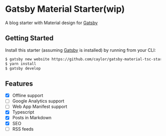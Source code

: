 # Gatsby Material Starter(wip)

A blog starter with Material design for [Gatsby](https://www.gatsbyjs.org/)

## Getting Started

Install this starter (assuming [Gatsby](https://www.gatsbyjs.org/) is installed) by running from your CLI: 

```bash
$ gatsby new website https://github.com/caylor/gatsby-material-tsc-starter
$ yarn install
$ gatsby develop
```

## Features

-   [x] Offline support
-   [ ] Google Analytics support
-   [ ] Web App Manifest support
-   [x] Typescript
-   [x] Posts in Markdown
-   [x] SEO
-   [ ] RSS feeds